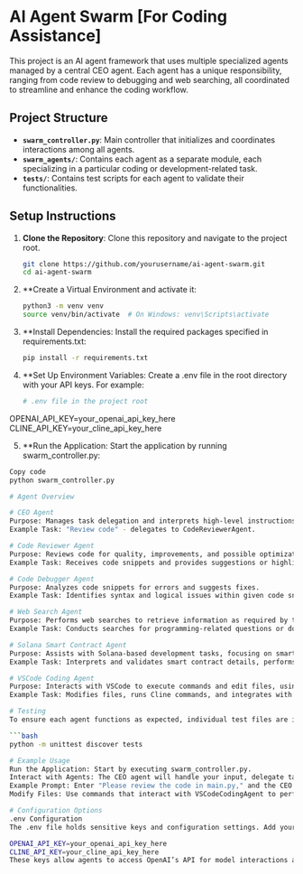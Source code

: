 # AI Agent Swarm [For Coding Assistance]

This project is an AI agent framework that uses multiple specialized agents managed by a central CEO agent. Each agent has a unique responsibility, ranging from code review to debugging and web searching, all coordinated to streamline and enhance the coding workflow.

## Project Structure

- **`swarm_controller.py`**: Main controller that initializes and coordinates interactions among all agents.
- **`swarm_agents/`**: Contains each agent as a separate module, each specializing in a particular coding or development-related task.
- **`tests/`**: Contains test scripts for each agent to validate their functionalities.

## Setup Instructions

1. **Clone the Repository**: Clone this repository and navigate to the project root.
   ```bash
   git clone https://github.com/yourusername/ai-agent-swarm.git
   cd ai-agent-swarm
   
2. **Create a Virtual Environment and activate it:
   ```bash
   python3 -m venv venv
   source venv/bin/activate  # On Windows: venv\Scripts\activate
   
3. **Install Dependencies: Install the required packages specified in requirements.txt:
    ```bash
   pip install -r requirements.txt
    
4. **Set Up Environment Variables: Create a .env file in the root directory with your API keys. For example:
    ```bash
   # .env file in the project root
  OPENAI_API_KEY=your_openai_api_key_here
  CLINE_API_KEY=your_cline_api_key_here
  
5. **Run the Application: Start the application by running swarm_controller.py:
  ```bash
  Copy code
  python swarm_controller.py

# Agent Overview

# CEO Agent
Purpose: Manages task delegation and interprets high-level instructions to assign tasks to other agents.
Example Task: "Review code" - delegates to CodeReviewerAgent.

# Code Reviewer Agent
Purpose: Reviews code for quality, improvements, and possible optimizations.
Example Task: Receives code snippets and provides suggestions or highlights issues.

# Code Debugger Agent
Purpose: Analyzes code snippets for errors and suggests fixes.
Example Task: Identifies syntax and logical issues within given code snippets

# Web Search Agent
Purpose: Performs web searches to retrieve information as required by the CEO.
Example Task: Conducts searches for programming-related questions or documentation.

# Solana Smart Contract Agent
Purpose: Assists with Solana-based development tasks, focusing on smart contracts.
Example Task: Interprets and validates smart contract details, performs basic checks, and assists with contract-related queries.

# VSCode Coding Agent
Purpose: Interacts with VSCode to execute commands and edit files, using Cline’s AI-assisted coding capabilities.
Example Task: Modifies files, runs Cline commands, and integrates with VSCode for seamless coding workflows.

# Testing
To ensure each agent functions as expected, individual test files are included in the tests/ directory. To run all tests:

  ```bash
  python -m unittest discover tests

# Example Usage
Run the Application: Start by executing swarm_controller.py.
Interact with Agents: The CEO agent will handle your input, delegate tasks to the appropriate agents, and return consolidated results.
Example Prompt: Enter "Please review the code in main.py," and the CEO agent will delegate to the Code Reviewer Agent.
Modify Files: Use commands that interact with VSCodeCodingAgent to perform file modifications or run commands in VSCode.

# Configuration Options
.env Configuration
The .env file holds sensitive keys and configuration settings. Add your API keys as follows:

OPENAI_API_KEY=your_openai_api_key_here
CLINE_API_KEY=your_cline_api_key_here
These keys allow agents to access OpenAI’s API for model interactions and Cline’s API for VSCode integration.




